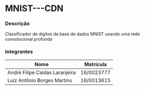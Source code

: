 # MNIST---CDN

### Descrição

Classificador de digitos da base de dados MNIST usando uma rede convolucional profunda

### Integrantes

Nome | Matrícula
---  | ---
André Filipe Caldas Laranjeira | 16/0023777
Luiz Antônio Borges Martins | 16/0013615

